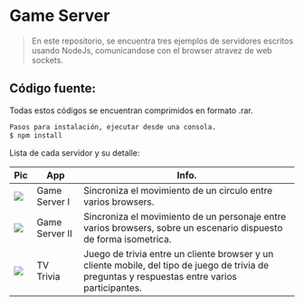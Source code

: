 # Game Server
>En este repositorio, se encuentra tres ejemplos de servidores escritos usando NodeJs, comunicandose con el browser atravez de web sockets.

## Código fuente:
Todas estos códigos se encuentran comprimidos en formato .rar.

```sh
Pasos para instalación, ejecutar desde una consola.
$ npm install
```
Lista de cada servidor y su detalle:

| Pic | App | Info. |
| ------ | ------ | ------ |
| ![](http://www.damiancipolat.com/images/proyectos/node_icon.png) | Game Server I | Sincroniza el movimiento de un circulo entre varios browsers. |
| ![](http://www.damiancipolat.com/images/proyectos/node_icon.png) | Game Server II | Sincroniza el movimiento de un personaje entre varios browsers, sobre un escenario dispuesto de forma isometrica. |
| ![](http://www.damiancipolat.com/images/proyectos/node_icon.png) | TV Trivia | Juego de trivia entre un cliente browser y un cliente mobile, del tipo de juego de trivia de preguntas y respuestas entre varios participantes. |
